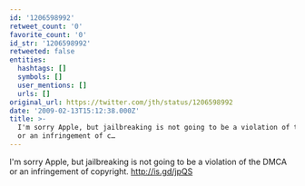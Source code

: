 ```yaml
---
id: '1206598992'
retweet_count: '0'
favorite_count: '0'
id_str: '1206598992'
retweeted: false
entities:
  hashtags: []
  symbols: []
  user_mentions: []
  urls: []
original_url: https://twitter.com/jth/status/1206598992
date: '2009-02-13T15:12:38.000Z'
title: >-
  I'm sorry Apple, but jailbreaking is not going to be a violation of the DMCA
  or an infringement of c…
---
```


I'm sorry Apple, but jailbreaking is not going to be a violation of the DMCA or an infringement of copyright. http://is.gd/jpQS